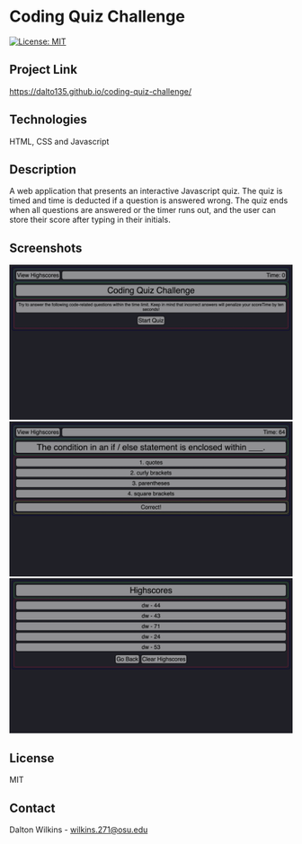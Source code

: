 # Coding Quiz Challenge

[![License: MIT](https://img.shields.io/badge/License-MIT-blue.svg)](https://opensource.org/licenses/MIT)

## Project Link
https://dalto135.github.io/coding-quiz-challenge/

## Technologies
HTML, CSS and Javascript

## Description
A web application that presents an interactive Javascript quiz. The quiz is timed and time is deducted if a question is answered wrong. The quiz ends when all questions are answered or the timer runs out, and the user can store their score after typing in their initials.

## Screenshots
![Screenshot1](images/screenshot1.png)
![Screenshot2](images/screenshot2.png)
![Screenshot3](images/screenshot3.png)

## License
MIT

## Contact
Dalton Wilkins - wilkins.271@osu.edu
